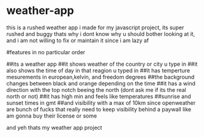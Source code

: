 ﻿# weather-app
this is a rushed weather app i made for my javascript project, its super rushed and buggy thats why i dont know why u should bother looking at it, and i am not willing to fix or maintain it since i am lazy af

#features in no particular order

##its a weather app
##it shows weather of the country or city u type in
##it also shows the time of day in that reagion u typed in
##it has temperture mesurements in european,kelvin, and freedom degrees
##the background changes between black and orange depending on the time
##it has a wind direction with the top notch beeing the north (dont ask me if its the real north or not)
##it has high min and feels like temperatures
##sunrise and sunset times in gmt
##and visibility with a max of 10km since openweather are bunch of fucks that really need to keep visibility behind a paywall like am gonna buy their license or some

and yeh thats my weather app project

